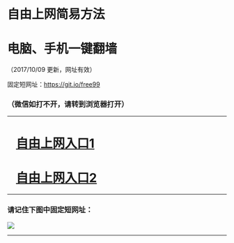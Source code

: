 ﻿# 自由上网简易方法

# 电脑、手机一键翻墙

（2017/10/09 更新，网址有效）

固定短网址：https://git.io/free99

### （微信如打不开，请转到浏览器打开）


***





# &nbsp;&nbsp; <a href="http://ft360219378.fwq-tz-1001.info/fwqtz01.html?t=100900114235 " target="_blank">自由上网入口1</a>
# &nbsp;&nbsp; <a href="http://ft1697529013.fwq-tz-1002.info/fwqtz02.html?t=10090014171 " target="_blank">自由上网入口2</a>
***

### 请记住下图中固定短网址：

<img src="https://s3-us-west-2.amazonaws.com/fwq-1001/yjfq-20170905okok.png" /> 


***

